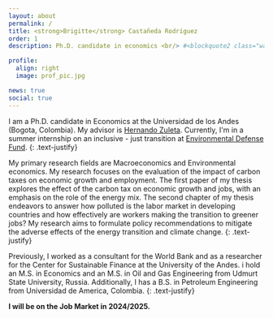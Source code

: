 ```yaml
---
layout: about
permalink: /
title: <strong>Brigitte</strong> Castañeda Rodríguez
order: 1
description: Ph.D. candidate in economics <br/> #<blockquote2 class="warning" id="mymotto" title="Motto"><h5> 'Nothing is built on stone, all is built on sand; but we must build as if the sand were stone.' <br/> – Jorge Luis Borges</h5></blockquote2> 

profile:
  align: right
  image: prof_pic.jpg

news: true
social: true
---
```


I am a Ph.D. candidate in Economics at the Universidad de los Andes (Bogota, Colombia). My advisor is [Hernando Zuleta](https://scholar.google.com/citations?user=CgFQtFIAAAAJ&hl=en). Currently, I'm in a summer internship on an inclusive - just transition at [Environmental Defense Fund](https://www.edf.org/).
{: .text-justify}

My primary research fields are Macroeconomics and Environmental economics. My research focuses on the evaluation of the impact of carbon taxes on economic growth and employment. The first paper of my thesis explores the effect of the carbon tax on economic growth and jobs, with an emphasis on the role of the energy mix. The second chapter of my thesis endeavors to answer how polluted is the labor market in developing countries and how effectively are workers making the transition to greener jobs? My research aims to formulate policy recommendations to mitigate the adverse effects of the energy transition and climate change.
{: .text-justify}

Previously, I worked as a consultant for the World Bank and as a researcher for the Center for Sustainable Finance at the University of the Andes. i hold an M.S. in Economics and an M.S. in Oil and Gas Engineering from Udmurt State University, Russia. Additionally, I has a B.S. in Petroleum Engineering from Universidad de America, Colombia.
{: .text-justify}

**I will be on the Job Market in 2024/2025.**

